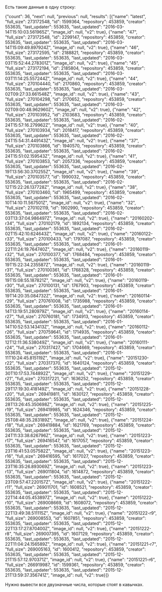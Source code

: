 Есть такие данные в одну строку:

{"count": 36, "next": null, "previous": null, "results": [{"name": "latest", "full_size": 273172548, "id": 1599364, "repository": 453859, "creator": 553635, "last_updater": 553635, "last_updated": "2016-03-14T15:10:03.561965Z", "image_id": null, "v2": true}, {"name": "47", "full_size": 273172548, "id": 2299147, "repository": 453859, "creator": 553635, "last_updater": 553635, "last_updated": "2016-03-14T15:09:49.897924Z", "image_id": null, "v2": true}, {"name": "46", "full_size": 273172595, "id": 2188821, "repository": 453859, "creator": 553635, "last_updater": 553635, "last_updated": "2016-03-03T15:52:44.278301Z", "image_id": null, "v2": true}, {"name": "45", "full_size": 273172194, "id": 2185804, "repository": 453859, "creator": 553635, "last_updater": 553635, "last_updated": "2016-03-03T11:14:25.557244Z", "image_id": null, "v2": true}, {"name": "44", "full_size": 270104440, "id": 2170860, "repository": 453859, "creator": 553635, "last_updater": 553635, "last_updated": "2016-03-02T09:27:33.661548Z", "image_id": null, "v2": true}, {"name": "43", "full_size": 270104298, "id": 2170652, "repository": 453859, "creator": 553635, "last_updater": 553635, "last_updated": "2016-03-02T09:00:48.962960Z", "image_id": null, "v2": true}, {"name": "42", "full_size": 270103952, "id": 2103683, "repository": 453859, "creator": 553635, "last_updater": 553635, "last_updated": "2016-02-24T15:57:16.279962Z", "image_id": null, "v2": true}, {"name": "40", "full_size": 270103934, "id": 2018417, "repository": 453859, "creator": 553635, "last_updater": 553635, "last_updated": "2016-02-24T15:54:31.449143Z", "image_id": null, "v2": true}, {"name": "37", "full_size": 270103866, "id": 1940570, "repository": 453859, "creator": 553635, "last_updater": 553635, "last_updated": "2016-02-24T15:51:02.159543Z", "image_id": null, "v2": true}, {"name": "41", "full_size": 270103853, "id": 2057336, "repository": 453859, "creator": 553635, "last_updater": 553635, "last_updated": "2016-02-19T13:56:30.370255Z", "image_id": null, "v2": true}, {"name": "39", "full_size": 270103577, "id": 1990032, "repository": 453859, "creator": 553635, "last_updater": 553635, "last_updated": "2016-02-12T15:22:26.137728Z", "image_id": null, "v2": true}, {"name": "38", "full_size": 270103460, "id": 1965499, "repository": 453859, "creator": 553635, "last_updater": 553635, "last_updated": "2016-02-10T14:10:11.567501Z", "image_id": null, "v2": true}, {"name": "32", "full_size": 270102119, "id": 1902990, "repository": 453859, "creator": 553635, "last_updater": 553635, "last_updated": "2016-02-03T13:37:04.986497Z", "image_id": null, "v2": true}, {"name": "20160202-r34", "full_size": 270102179, "id": 1892134, "repository": 453859, "creator": 553635, "last_updater": 553635, "last_updated": "2016-02-02T15:42:10.624643Z", "image_id": null, "v2": true}, {"name": "20160122-r33", "full_size": 270100433, "id": 1797087, "repository": 453859, "creator": 553635, "last_updater": 553635, "last_updated": "2016-01-22T11:24:19.764740Z", "image_id": null, "v2": true}, {"name": "20160119-r32", "full_size": 270100377, "id": 1768484, "repository": 453859, "creator": 553635, "last_updater": 553635, "last_updated": "2016-01-19T15:22:34.235587Z", "image_id": null, "v2": true}, {"name": "20160119-r31", "full_size": 270100361, "id": 1768328, "repository": 453859, "creator": 553635, "last_updater": 553635, "last_updated": "2016-01-19T15:08:55.187821Z", "image_id": null, "v2": true}, {"name": "20160119-r30", "full_size": 270100131, "id": 1767903, "repository": 453859, "creator": 553635, "last_updater": 553635, "last_updated": "2016-01-19T14:20:35.084732Z", "image_id": null, "v2": true}, {"name": "20160114-r29", "full_size": 270761008, "id": 1735988, "repository": 453859, "creator": 553635, "last_updater": 553635, "last_updated": "2016-01-14T13:19:51.280979Z", "image_id": null, "v2": true}, {"name": "20160114-r27", "full_size": 270760181, "id": 1734913, "repository": 453859, "creator": 553635, "last_updater": 553635, "last_updated": "2016-01-14T10:52:53.143413Z", "image_id": null, "v2": true}, {"name": "20160112-r26", "full_size": 270759641, "id": 1714935, "repository": 453859, "creator": 553635, "last_updater": 553635, "last_updated": "2016-01-12T12:11:36.538049Z", "image_id": null, "v2": true}, {"name": "20160111-r24", "full_size": 270317427, "id": 1704669, "repository": 453859, "creator": 553635, "last_updater": 553635, "last_updated": "2016-01-11T10:24:45.815119Z", "image_id": null, "v2": true}, {"name": "20151230-r22", "full_size": 270317370, "id": 1640124, "repository": 453859, "creator": 553635, "last_updater": 553635, "last_updated": "2015-12-30T10:17:53.744892Z", "image_id": null, "v2": true}, {"name": "20151229-r21", "full_size": 270317221, "id": 1636252, "repository": 453859, "creator": 553635, "last_updater": 553635, "last_updated": "2015-12-29T17:19:30.418149Z", "image_id": null, "v2": true}, {"name": "20151228-r20", "full_size": 269419811, "id": 1630127, "repository": 453859, "creator": 553635, "last_updater": 553635, "last_updated": "2015-12-28T13:26:45.350698Z", "image_id": null, "v2": true}, {"name": "20151225-r19", "full_size": 269419985, "id": 1624346, "repository": 453859, "creator": 553635, "last_updater": 553635, "last_updated": "2015-12-25T08:48:35.283189Z", "image_id": null, "v2": true}, {"name": "20151224-r18", "full_size": 269419884, "id": 1621769, "repository": 453859, "creator": 553635, "last_updater": 553635, "last_updated": "2015-12-24T11:33:38.626796Z", "image_id": null, "v2": true}, {"name": "20151223-r17", "full_size": 269416547, "id": 1617057, "repository": 453859, "creator": 553635, "last_updater": 553635, "last_updated": "2015-12-23T16:41:53.057582Z", "image_id": null, "v2": true}, {"name": "20151223-r16", "full_size": 269416595, "id": 1617027, "repository": 453859, "creator": 553635, "last_updater": 553635, "last_updated": "2015-12-23T16:35:26.893069Z", "image_id": null, "v2": true}, {"name": "20151223-r13", "full_size": 269011804, "id": 1614872, "repository": 453859, "creator": 553635, "last_updater": 553635, "last_updated": "2015-12-23T09:57:47.220157Z", "image_id": null, "v2": true}, {"name": "20151222-r11", "full_size": 269011701, "id": 1608521, "repository": 453859, "creator": 553635, "last_updater": 553635, "last_updated": "2015-12-22T14:44:05.453897Z", "image_id": null, "v2": true}, {"name": "20151222-r10", "full_size": 269008669, "id": 1608072, "repository": 453859, "creator": 553635, "last_updater": 553635, "last_updated": "2015-12-22T13:49:38.511115Z", "image_id": null, "v2": true}, {"name": "20151222-r9", "full_size": 269008553, "id": 1607851, "repository": 453859, "creator": 553635, "last_updater": 553635, "last_updated": "2015-12-22T13:17:27.870400Z", "image_id": null, "v2": true}, {"name": "20151222-r8", "full_size": 269007395, "id": 1607129, "repository": 453859, "creator": 553635, "last_updater": 553635, "last_updated": "2015-12-22T11:04:24.156589Z", "image_id": null, "v2": true}, {"name": "20151221-r7", "full_size": 269005163, "id": 1600412, "repository": 453859, "creator": 553635, "last_updater": 553635, "last_updated": "2015-12-21T15:57:12.970371Z", "image_id": null, "v2": true}, {"name": "20151221-r6", "full_size": 266919987, "id": 1599361, "repository": 453859, "creator": 553635, "last_updater": 553635, "last_updated": "2015-12-21T13:59:37.356741Z", "image_id": null, "v2": true}]}

Нужно вывести все двузначные числа, которые стоят в кавычках.
